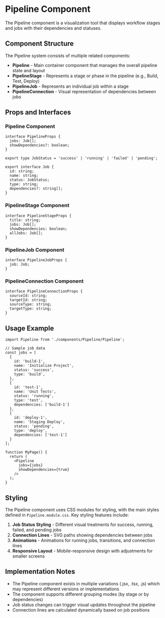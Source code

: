 # Pipeline Component

The Pipeline component is a visualization tool that displays workflow stages and jobs with their dependencies and statuses.

## Component Structure

The Pipeline system consists of multiple related components:

- **Pipeline** - Main container component that manages the overall pipeline state and layout
- **PipelineStage** - Represents a stage or phase in the pipeline (e.g., Build, Test, Deploy)
- **PipelineJob** - Represents an individual job within a stage
- **PipelineConnection** - Visual representation of dependencies between jobs

## Props and Interfaces

### Pipeline Component

```tsx
interface PipelineProps {
  jobs: Job[];
  showDependencies?: boolean;
}

export type JobStatus = 'success' | 'running' | 'failed' | 'pending';

export interface Job {
  id: string;
  name: string;
  status: JobStatus;
  type: string;
  dependencies?: string[];
}
```

### PipelineStage Component

```tsx
interface PipelineStageProps {
  title: string;
  jobs: Job[];
  showDependencies: boolean;
  allJobs: Job[];
}
```

### PipelineJob Component

```tsx
interface PipelineJobProps {
  job: Job;
}
```

### PipelineConnection Component

```tsx
interface PipelineConnectionProps {
  sourceId: string;
  targetId: string;
  sourceType: string;
  targetType: string;
}
```

## Usage Example

```tsx
import Pipeline from './components/Pipeline/Pipeline';

// Sample job data
const jobs = [
  {
    id: 'build-1',
    name: 'Initialize Project',
    status: 'success',
    type: 'build',
  },
  {
    id: 'test-1',
    name: 'Unit Tests',
    status: 'running',
    type: 'test',
    dependencies: ['build-1']
  },
  {
    id: 'deploy-1',
    name: 'Staging Deploy',
    status: 'pending',
    type: 'deploy',
    dependencies: ['test-1']
  }
];

function MyPage() {
  return (
    <Pipeline 
      jobs={jobs}
      showDependencies={true} 
    />
  );
}
```

## Styling

The Pipeline component uses CSS modules for styling, with the main styles defined in `Pipeline.module.css`. Key styling features include:

1. **Job Status Styling** - Different visual treatments for success, running, failed, and pending jobs
2. **Connection Lines** - SVG paths showing dependencies between jobs
3. **Animations** - Animations for running jobs, transitions, and connection lines
4. **Responsive Layout** - Mobile-responsive design with adjustments for smaller screens

## Implementation Notes

- The Pipeline component exists in multiple variations (.jsx, .tsx, .js) which may represent different versions or implementations
- The component supports different grouping modes (by stage or by dependencies)
- Job status changes can trigger visual updates throughout the pipeline
- Connection lines are calculated dynamically based on job positions 
